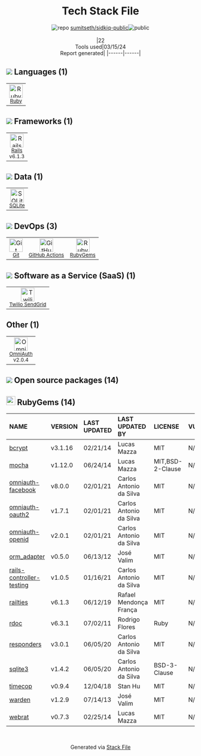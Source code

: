 <!--
&lt;--- Readme.md Snippet without images Start ---&gt;
## Tech Stack
sumitseth/sidkiq-public is built on the following main stack:

- [Ruby](https://www.ruby-lang.org) – Languages
- [Rails](http://rubyonrails.org/) – Frameworks (Full Stack)
- [SQLite](http://www.sqlite.org/) – Databases
- [GitHub Actions](https://github.com/features/actions) – Continuous Integration
- [Twilio SendGrid](http://sendgrid.com) – Transactional Email
- [OmniAuth](https://github.com/intridea/omniauth) – User Management and Authentication

Full tech stack [here](/techstack.md)

&lt;--- Readme.md Snippet without images End ---&gt;

&lt;--- Readme.md Snippet with images Start ---&gt;
## Tech Stack
sumitseth/sidkiq-public is built on the following main stack:

- <img width='25' height='25' src='https://img.stackshare.io/service/989/ruby.png' alt='Ruby'/> [Ruby](https://www.ruby-lang.org) – Languages
- <img width='25' height='25' src='https://img.stackshare.io/service/990/x57_Lorv.png' alt='Rails'/> [Rails](http://rubyonrails.org/) – Frameworks (Full Stack)
- <img width='25' height='25' src='https://img.stackshare.io/service/1071/sqlite.jpg' alt='SQLite'/> [SQLite](http://www.sqlite.org/) – Databases
- <img width='25' height='25' src='https://img.stackshare.io/service/11563/actions.png' alt='GitHub Actions'/> [GitHub Actions](https://github.com/features/actions) – Continuous Integration
- <img width='25' height='25' src='https://img.stackshare.io/service/43/kQ_6nwmP.jpg' alt='Twilio SendGrid'/> [Twilio SendGrid](http://sendgrid.com) – Transactional Email
- <img width='25' height='25' src='https://img.stackshare.io/service/1433/omniauth.png' alt='OmniAuth'/> [OmniAuth](https://github.com/intridea/omniauth) – User Management and Authentication

Full tech stack [here](/techstack.md)

&lt;--- Readme.md Snippet with images End ---&gt;
-->
<div align="center">

# Tech Stack File
![](https://img.stackshare.io/repo.svg "repo") [sumitseth/sidkiq-public](https://github.com/sumitseth/sidkiq-public)![](https://img.stackshare.io/public_badge.svg "public")
<br/><br/>
|22<br/>Tools used|03/15/24 <br/>Report generated|
|------|------|
</div>

## <img src='https://img.stackshare.io/languages.svg'/> Languages (1)
<table><tr>
  <td align='center'>
  <img width='36' height='36' src='https://img.stackshare.io/service/989/ruby.png' alt='Ruby'>
  <br>
  <sub><a href="https://www.ruby-lang.org">Ruby</a></sub>
  <br>
  <sub></sub>
</td>

</tr>
</table>

## <img src='https://img.stackshare.io/frameworks.svg'/> Frameworks (1)
<table><tr>
  <td align='center'>
  <img width='36' height='36' src='https://img.stackshare.io/service/990/x57_Lorv.png' alt='Rails'>
  <br>
  <sub><a href="http://rubyonrails.org/">Rails</a></sub>
  <br>
  <sub>v6.1.3</sub>
</td>

</tr>
</table>

## <img src='https://img.stackshare.io/databases.svg'/> Data (1)
<table><tr>
  <td align='center'>
  <img width='36' height='36' src='https://img.stackshare.io/service/1071/sqlite.jpg' alt='SQLite'>
  <br>
  <sub><a href="http://www.sqlite.org/">SQLite</a></sub>
  <br>
  <sub></sub>
</td>

</tr>
</table>

## <img src='https://img.stackshare.io/devops.svg'/> DevOps (3)
<table><tr>
  <td align='center'>
  <img width='36' height='36' src='https://img.stackshare.io/service/1046/git.png' alt='Git'>
  <br>
  <sub><a href="http://git-scm.com/">Git</a></sub>
  <br>
  <sub></sub>
</td>

<td align='center'>
  <img width='36' height='36' src='https://img.stackshare.io/service/11563/actions.png' alt='GitHub Actions'>
  <br>
  <sub><a href="https://github.com/features/actions">GitHub Actions</a></sub>
  <br>
  <sub></sub>
</td>

<td align='center'>
  <img width='36' height='36' src='https://img.stackshare.io/service/12795/5jL6-BA5_400x400.jpeg' alt='RubyGems'>
  <br>
  <sub><a href="https://rubygems.org/">RubyGems</a></sub>
  <br>
  <sub></sub>
</td>

</tr>
</table>

## <img src='https://img.stackshare.io/saas.svg'/> Software as a Service (SaaS) (1)
<table><tr>
  <td align='center'>
  <img width='36' height='36' src='https://img.stackshare.io/service/43/kQ_6nwmP.jpg' alt='Twilio SendGrid'>
  <br>
  <sub><a href="http://sendgrid.com">Twilio SendGrid</a></sub>
  <br>
  <sub></sub>
</td>

</tr>
</table>

## Other (1)
<table><tr>
  <td align='center'>
  <img width='36' height='36' src='https://img.stackshare.io/service/1433/omniauth.png' alt='OmniAuth'>
  <br>
  <sub><a href="https://github.com/intridea/omniauth">OmniAuth</a></sub>
  <br>
  <sub>v2.0.4</sub>
</td>

</tr>
</table>


## <img src='https://img.stackshare.io/group.svg' /> Open source packages (14)</h2>

## <img width='24' height='24' src='https://img.stackshare.io/service/12795/5jL6-BA5_400x400.jpeg'/> RubyGems (14)

|NAME|VERSION|LAST UPDATED|LAST UPDATED BY|LICENSE|VULNERABILITIES|
|:------|:------|:------|:------|:------|:------|
|[bcrypt](https://rubygems.org/bcrypt)|v3.1.16|02/21/14|Lucas Mazza |MIT|N/A|
|[mocha](https://rubygems.org/mocha)|v1.12.0|06/24/14|Lucas Mazza |MIT,BSD-2-Clause|N/A|
|[omniauth-facebook](https://rubygems.org/omniauth-facebook)|v8.0.0|02/01/21|Carlos Antonio da Silva |MIT|N/A|
|[omniauth-oauth2](https://rubygems.org/omniauth-oauth2)|v1.7.1|02/01/21|Carlos Antonio da Silva |MIT|N/A|
|[omniauth-openid](https://rubygems.org/omniauth-openid)|v2.0.1|02/01/21|Carlos Antonio da Silva |MIT|N/A|
|[orm_adapter](https://rubygems.org/orm_adapter)|v0.5.0|06/13/12|José Valim |MIT|N/A|
|[rails-controller-testing](https://rubygems.org/rails-controller-testing)|v1.0.5|01/16/21|Carlos Antonio da Silva |MIT|N/A|
|[railties](https://rubygems.org/railties)|v6.1.3|06/12/19|Rafael Mendonça França |MIT|N/A|
|[rdoc](https://rubygems.org/rdoc)|v6.3.1|07/02/11|Rodrigo Flores |Ruby|N/A|
|[responders](https://rubygems.org/responders)|v3.0.1|06/05/20|Carlos Antonio da Silva |MIT|N/A|
|[sqlite3](https://rubygems.org/sqlite3)|v1.4.2|06/05/20|Carlos Antonio da Silva |BSD-3-Clause|N/A|
|[timecop](https://rubygems.org/timecop)|v0.9.4|12/04/18|Stan Hu |MIT|N/A|
|[warden](https://rubygems.org/warden)|v1.2.9|07/14/13|José Valim |MIT|N/A|
|[webrat](https://rubygems.org/webrat)|v0.7.3|02/25/14|Lucas Mazza |MIT|N/A|

<br/>
<div align='center'>

Generated via [Stack File](https://github.com/marketplace/stack-file)
